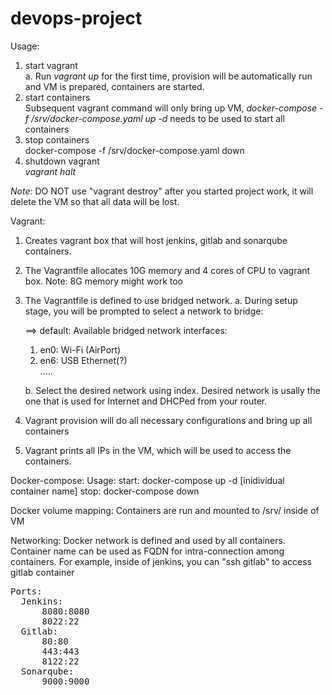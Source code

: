 # devops-project

Usage:
  1. start vagrant \
    a. Run *vagrant up* for the first time, provision will be automatically run and VM is prepared, containers are started.
  2. start containers \
    Subsequent vagrant command will only bring up VM, *docker-compose -f /srv/docker-compose.yaml up -d* needs to be used to start all containers
  3. stop containers \
    docker-compose -f /srv/docker-compose.yaml down
  4. shutdown vagrant \
    *vagrant halt*
  
  *Note:* DO NOT use "vagrant destroy" after you started project work, it will delete the VM so that all data will be lost.

Vagrant:
 1. Creates vagrant box that will host jenkins, gitlab and sonarqube containers.
 2. The Vagrantfile allocates 10G memory and 4 cores of CPU to vagrant box. Note: 8G memory might work too
 3. The Vagrantfile is defined to use bridged network.
    a. During setup stage, you will be prompted to select a network to bridge: 
    
    ==> default: Available bridged network interfaces:
      1) en0: Wi-Fi (AirPort)
      2) en6: USB Ethernet(?) \
      .....
      
    b. Select the desired network using index. Desired network is usally the one that is used for Internet and DHCPed from your router.
 4. Vagrant provision will do all necessary configurations and bring up all containers
 5. Vagrant prints all IPs in the VM, which will be used to access the containers.

Docker-compose:
 Usage: 
   start: docker-compose up -d [inidividual container name]
   stop:  docker-compose down

Docker volume mapping:
  Containers are run and mounted to /srv/ inside of VM

Networking:
  Docker network is defined and used by all containers. Container name can be used as FQDN for intra-connection among containers.
  For example, inside of jenkins, you can "ssh gitlab" to access gitlab container

<pre>
Ports:
  Jenkins:
      8080:8080
      8022:22
  Gitlab:
      80:80
      443:443
      8122:22
  Sonarqube:
      9000:9000
</pre>
